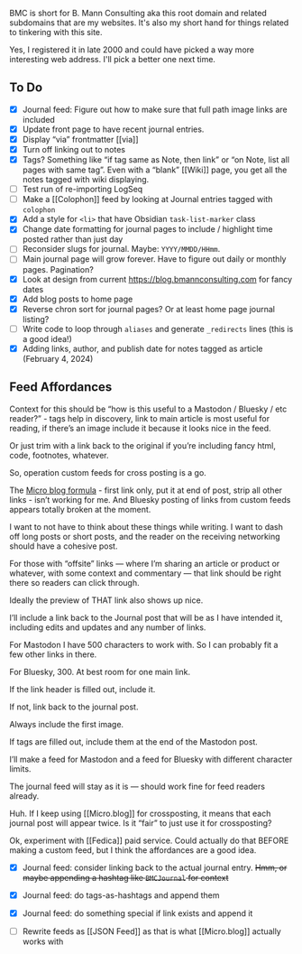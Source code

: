 ---
---
BMC is short for B. Mann Consulting aka this root domain and related subdomains that are my websites. It's also my short hand for things related to tinkering with this site.

Yes, I registered it in late 2000 and could have picked a way more interesting web address. I'll pick a better one next time.

## To Do

<style>
	li {
		list-style-type: none;
	}
	.task-list-item-checkbox {
		margin-right: 5px;
	}
</style>

- [x] Journal feed: Figure out how to make sure that full path image links are included
- [x] Update front page to have recent journal entries. 
- [x] Display “via” frontmatter [[via]]
- [x] Turn off linking out to notes
- [x] Tags? Something like “if tag same as Note, then link” or “on Note, list all pages with same tag”. Even with a “blank” [[Wiki]] page, you get all the notes tagged with wiki displaying. 
- [ ] Test run of re-importing LogSeq
- [ ] Make a [[Colophon]] feed by looking at Journal entries tagged with `colophon`
- [x] Add a style for `<li>` that have Obsidian `task-list-marker` class
- [x] Change date formatting for journal pages to include / highlight time posted rather than just day
- [ ] Reconsider slugs for journal. Maybe: `YYYY/MMDD/HHmm`.
- [ ] Main journal page will grow forever. Have to figure out daily or monthly pages. Pagination?
- [x] Look at design from current <https://blog.bmannconsulting.com> for fancy dates 
- [x] Add blog posts to home page 
- [x] Reverse chron sort for journal pages? Or at least home page journal listing?
- [ ] Write code to loop through `aliases` and generate `_redirects` lines (this is a good idea!)
- [x] Adding links, author, and publish date for notes tagged as article (February 4, 2024)

## Feed Affordances

Context for this should be “how is this useful to a Mastodon / Bluesky / etc reader?” - tags help in discovery, link to main article is most useful for reading, if there’s an image include it because it looks nice in the feed.

Or just trim with a link back to the original if you’re including fancy html, code, footnotes, whatever. 

So, operation custom feeds for cross posting is a go.

The [Micro blog formula](https://help.micro.blog/t/cross-posting-to-twitter-medium-mastodon-and-more/85) - first link only, put it at end of post, strip all other links - isn’t working for me. And Bluesky posting of links from custom feeds appears totally broken at the moment.

I want to not have to think about these things while writing. I want to dash off long posts or short posts, and the reader on the receiving networking should have a cohesive post. 

For those with “offsite” links — where I’m sharing an article or product or whatever, with some context and commentary — that link should be right there so readers can click through. 

Ideally the preview of THAT link also shows up nice. 

I’ll include a link back to the Journal post that will be as I have intended it, including edits and updates and any number of links. 

For Mastodon I have 500 characters to work with. So I can probably fit a few other links in there. 

For Bluesky, 300. At best room for one main link. 

If the link header is filled out, include it. 

If not, link back to the journal post. 

Always include the first image. 

If tags are filled out, include them at the end of the Mastodon post. 

I’ll make a feed for Mastodon and a feed for Bluesky with different character limits.

The journal feed will stay as it is — should work fine for feed readers already. 

Huh. If I keep using [[Micro.blog]] for crossposting, it means that each journal post will appear twice. Is it “fair” to just use it for crossposting? 

Ok, experiment with [[Fedica]] paid service. Could actually do that BEFORE making a custom feed, but I think the affordances are a good idea. 

- [x] Journal feed: consider linking back to the actual journal entry. ~~Hmm, or maybe appending a hashtag like `BMCJournal` for context~~
- [x] Journal feed: do tags-as-hashtags and append them
- [x] Journal feed: do something special if link exists and append it
- [ ] Rewrite feeds as [[JSON Feed]] as that is what [[Micro.blog]] actually works with

